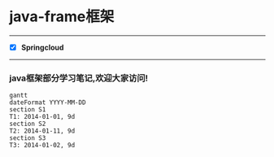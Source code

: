 #  java-frame框架

<html>
<!--在这里插入内容-->

---

- [x] **Springcloud**

---

</html>


### java框架部分学习笔记,欢迎大家访问!

```
gantt
dateFormat YYYY-MM-DD
section S1
T1: 2014-01-01, 9d
section S2
T2: 2014-01-11, 9d
section S3
T3: 2014-01-02, 9d
```


```

```

